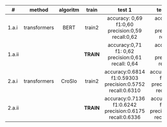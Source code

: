 | #      |    method    | algoritm |   train   |                               test 1                               |                             test 2 (ours)                            |                               test 3                              |
|--------|:------------:|:--------:|:---------:|:------------------------------------------------------------------:|:--------------------------------------------------------------------:|:-----------------------------------------------------------------:|
| 1.a.i  | transformers | BERT   | train2    | accuracy: 0,69<br>f1:0,60<br>precision:0,59<br>recall:0,62         | accuracy:0,81<br>f1:0,75<br>precision:0,77<br>recall:0,74            | accuracy:0,71<br>f1:0,71<br>precision:0,77<br>recall:0,71         |
| 1.a.ii |              |          | **TRAIN** | accuracy:0,71<br>f1: 0,62<br>precision:0,61<br>recall: 0,64        | accuracy:0,93<br>f1: 0,91<br>precision:0,91<br>recall: 0,90          | accuracy:0,77<br>f1: 0,77<br>precision:0,83<br>recall:0,77        |
| 2.a.i  | transformers | CroSlo   | train2    | accuracy:0.6814<br>f1:0.59303<br>precision:0.5752<br>recall:0.6310 | accuracy:0.79757<br>f1:0.7436<br>precision:0.7484<br>recall:0.7404   | accuracy:0.6998<br>f1:0.6956<br>precision:0.7487<br>recall:0.6997 |
| 2.a.ii |              |          | **TRAIN** | accuracy:0.7136<br>f1:0.6242<br>precision:0.6175<br>recall:0.6336  | accuracy: 0.9271<br>f1:0.9096<br>precision:0.74941<br>recall:0.82076 | accuracy:0.7515<br>f1:0.7494<br>precision:0.8207<br>recall:0.7515 |
